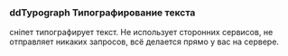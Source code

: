 
<meta http-equiv="Content-Type" content="text/html; charset=utf-8">
<h3>ddTypograph Типографирование текста </h3>
сніпет типографирует текст. Не использует сторонних сервисов, не отправляет никаких запросов, всё делается прямо у вас на сервере.
